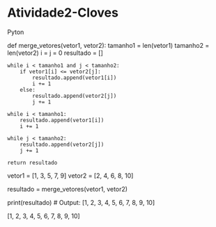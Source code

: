 # Atividade2-Cloves
Pyton

def merge_vetores(vetor1, vetor2):
    tamanho1 = len(vetor1)
    tamanho2 = len(vetor2)
    i = j = 0
    resultado = []

    while i < tamanho1 and j < tamanho2:
        if vetor1[i] <= vetor2[j]:
            resultado.append(vetor1[i])
            i += 1
        else:
            resultado.append(vetor2[j])
            j += 1

    while i < tamanho1:
        resultado.append(vetor1[i])
        i += 1

    while j < tamanho2:
        resultado.append(vetor2[j])
        j += 1

    return resultado

vetor1 = [1, 3, 5, 7, 9]
vetor2 = [2, 4, 6, 8, 10]

resultado = merge_vetores(vetor1, vetor2)

print(resultado)  # Output: [1, 2, 3, 4, 5, 6, 7, 8, 9, 10]


[1, 2, 3, 4, 5, 6, 7, 8, 9, 10]






